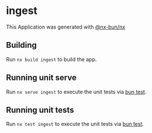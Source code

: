 # ingest

This Application was generated with [@nx-bun/nx](https://github.com/jordan-hall/nx-bun)

## Building

Run `nx build ingest` to build the app.

## Running unit serve

Run `nx serve ingest` to execute the unit tests via [bun test](https://bun.sh/docs/cli/test).

## Running unit tests

Run `nx test ingest` to execute the unit tests via [bun test](https://bun.sh/docs/cli/test).

